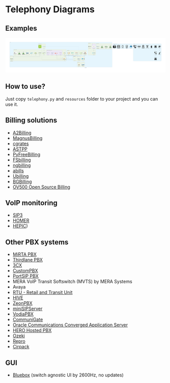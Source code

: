 # Telephony Diagrams

## Examples

<img src="./examples.png" width="800">

## How to use?

Just copy `telephony.py` and `resources` folder to your project and you can use it.

## Billing solutions

- [A2Billing](https://github.com/Star2Billing/a2billing)
- [MagnusBilling](https://github.com/magnussolution/magnusbilling7)
- [cgrates](https://github.com/cgrates/cgrates)
- [ASTPP](https://github.com/iNextrix/ASTPP)
- [PyFreeBilling](https://github.com/mwolff44/pyfreebilling)
- [FSbilling](https://www.fsbilling.com/)
- [ngbilling](https://github.com/ngecom/ngbilling)
- [abills](http://abills.net.ua/)
- [Ubilling](http://ubilling.net.ua/)
- [BGBilling](https://bgbilling.ru)
- [OV500 Open Source Billing](https://ov500.openvoips.org/dynamic-routing-paypal-did-lcr-support/)

## VoIP monitoring

- [SIP3](https://sip3.io/)
- [HOMER](https://sipcapture.org/)
- [HEPIC](https://hepic.tel))

## Other PBX systems

- [MiRTA PBX](http://www.mirtapbx.com)
- [Thirdlane PBX](https://www.thirdlane.com)
- [3CX](https://www.3cx.com/)
- [CustomPBX](https://github.com/CustomPBX/cpbx-docker)
- [PortSIP PBX](https://www.portsip.com/portsip-pbx/)
- MERA VoIP Transit Softswitch (MVTS) by MERA Systems
- Avaya
- [RTU - Retail and Transit Unit](https://ru.wikipedia.org/wiki/%D0%A0%D0%BE%D1%81%D1%81%D0%B8%D0%B9%D1%81%D0%BA%D0%B8%D0%B9_%D1%82%D0%B5%D0%BB%D0%B5%D1%84%D0%BE%D0%BD%D0%BD%D1%8B%D0%B9_%D1%83%D0%B7%D0%B5%D0%BB)
- [HIVE](https://iptelefon.su/promo/hive)
- [ZeonPBX](https://zeonpbx.ru/)
- [miniSIPServer](https://www.myvoipapp.com/)
- [VodiaPBX](https://vodia.com/)
- [CommuniGate](https://communigate.com/)
- [Oracle Communications Converged Application Server](https://www.oracle.com/industries/communications/converged-application-server/)
- [HERO Hosted PBX](http://www.dialexia.com/hosted-pbx/)
- [Ozeki](https://ozekiphone.com/p_4706-home.html)
- [Repro](https://www.resiprocate.org/About_Repro)
- [Cirpack](http://www.cirpack.com/)

## GUI

- [Bluebox](https://github.com/2600hz/bluebox) (switch agnostic UI by 2600Hz, no updates)
